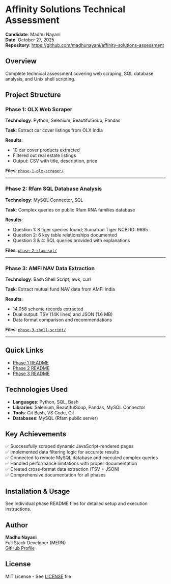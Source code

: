 
# Affinity Solutions Technical Assessment

**Candidate**: Madhu Nayani  
**Date**: October 27, 2025  
**Repository**: https://github.com/madhunayani/affinity-solutions-assessment

## Overview
Complete technical assessment covering web scraping, SQL database analysis, and Unix shell scripting.

## Project Structure

### Phase 1: OLX Web Scraper
**Technology**: Python, Selenium, BeautifulSoup, Pandas

**Task**: Extract car cover listings from OLX India

**Results**:
- 10 car cover products extracted
- Filtered out real estate listings
- Output: CSV with title, description, price

**Files**: [`phase-1-olx-scraper/`](./phase-1-olx-scraper/)

---

### Phase 2: Rfam SQL Database Analysis
**Technology**: MySQL Connector, SQL

**Task**: Complex queries on public Rfam RNA families database

**Results**:
- Question 1: 8 tiger species found; Sumatran Tiger NCBI ID: 9695
- Question 2: 6 key table relationships documented
- Question 3 & 4: SQL queries provided with explanations

**Files**: [`phase-2-rfam-sql/`](./phase-2-rfam-sql/)

---

### Phase 3: AMFI NAV Data Extraction
**Technology**: Bash Shell Script, awk, curl

**Task**: Extract mutual fund NAV data from AMFI India

**Results**:
- 14,058 scheme records extracted
- Dual output: TSV (14K lines) and JSON (1.6 MB)
- Data format comparison and recommendations

**Files**: [`phase-3-shell-script/`](./phase-3-shell-script/)

---

## Quick Links
- [Phase 1 README](./phase-1-olx-scraper/README.md)
- [Phase 2 README](./phase-2-rfam-sql/README.md)
- [Phase 3 README](./phase-3-shell-script/README.md)

## Technologies Used
- **Languages**: Python, SQL, Bash
- **Libraries**: Selenium, BeautifulSoup, Pandas, MySQL Connector
- **Tools**: Git Bash, VS Code, Git
- **Databases**: MySQL (Rfam public server)

## Key Achievements
✅ Successfully scraped dynamic JavaScript-rendered pages  
✅ Implemented data filtering logic for accurate results  
✅ Connected to remote MySQL database and executed complex queries  
✅ Handled performance limitations with proper documentation  
✅ Created cross-format data extraction (TSV + JSON)  
✅ Comprehensive documentation for all phases  

## Installation & Usage
See individual phase README files for detailed setup and execution instructions.

## Author
**Madhu Nayani**  
Full Stack Developer (MERN)  
[GitHub Profile](https://github.com/madhunayani)

## License
MIT License - See [LICENSE](./LICENSE) file

